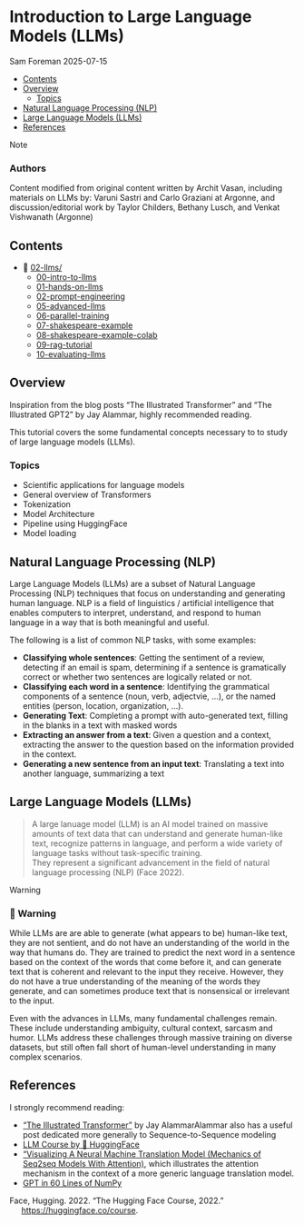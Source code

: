 # Introduction to Large Language Models (LLMs)
Sam Foreman
2025-07-15

<link rel="preconnect" href="https://fonts.googleapis.com">

- [Contents](#contents)
- [Overview](#overview)
  - [Topics](#topics)
- [Natural Language Processing (NLP)](#natural-language-processing-nlp)
- [Large Language Models (LLMs)](#large-language-models-llms)
- [References](#references)

> [!NOTE]
>
> ### Authors
>
> Content modified from original content written by Archit Vasan,
> including materials on LLMs by: Varuni Sastri and Carlo Graziani at
> Argonne, and discussion/editorial work by Taylor Childers, Bethany
> Lusch, and Venkat Vishwanath (Argonne)

## Contents

- 📂 [02-llms/](index.qmd)
  - [00-intro-to-llms](00-intro-to-llms/index.qmd)
  - [01-hands-on-llms](01-hands-on-llms/index.ipynb)
  - [02-prompt-engineering](02-prompt-engineering/index.qmd)
  - [05-advanced-llms](05-advanced-llms/index.qmd)
  - [06-parallel-training](06-parallel-training/index.qmd)
  - [07-shakespeare-example](07-shakespeare-example/index.qmd)
  - [08-shakespeare-example-colab](08-shakespeare-example-colab/index.ipynb)
  - [09-rag-tutorial](09-rag-tutorial/index.qmd)
  - [10-evaluating-llms](10-evaluating-llms/index.qmd)

## Overview

Inspiration from the blog posts “The Illustrated Transformer” and “The
Illustrated GPT2” by Jay Alammar, highly recommended reading.

This tutorial covers the some fundamental concepts necessary to to study
of large language models (LLMs).

### Topics

- Scientific applications for language models
- General overview of Transformers
- Tokenization
- Model Architecture
- Pipeline using HuggingFace
- Model loading

## Natural Language Processing (NLP)

Large Language Models (LLMs) are a subset of Natural Language Processing
(NLP) techniques that focus on understanding and generating human
language. NLP is a field of linguistics / artificial intelligence that
enables computers to interpret, understand, and respond to human
language in a way that is both meaningful and useful.

The following is a list of common NLP tasks, with some examples:

- **Classifying whole sentences**: Getting the sentiment of a review,
  detecting if an email is spam, determining if a sentence is
  gramatically correct or whether two sentences are logically related or
  not.
- **Classifying each word in a sentence**: Identifying the grammatical
  components of a sentence (noun, verb, adjectvie, …), or the named
  entities (person, location, organization, …).
- **Generating Text**: Completing a prompt with auto-generated text,
  filling in the blanks in a text with masked words
- **Extracting an answer from a text**: Given a question and a context,
  extracting the answer to the question based on the information
  provided in the context.
- **Generating a new sentence from an input text**: Translating a text
  into another language, summarizing a text

## Large Language Models (LLMs)

> A large lanuage model (LLM) is an AI model trained on massive amounts
> of text data that can understand and generate human-like text,
> recognize patterns in language, and perform a wide variety of language
> tasks without task-specific training.  
> They represent a significant advancement in the field of natural
> language processing (NLP) (Face 2022).

> [!WARNING]
>
> ### 🚧 Warning
>
> While LLMs are are able to generate (what appears to be) human-like
> text, they are not sentient, and do not have an understanding of the
> world in the way that humans do. They are trained to predict the next
> word in a sentence based on the context of the words that come before
> it, and can generate text that is coherent and relevant to the input
> they receive. However, they do not have a true understanding of the
> meaning of the words they generate, and can sometimes produce text
> that is nonsensical or irrelevant to the input.

Even with the advances in LLMs, many fundamental challenges remain.
These include understanding ambiguity, cultural context, sarcasm and
humor. LLMs address these challenges through massive training on diverse
datasets, but still often fall short of human-level understanding in
many complex scenarios.

## References

I strongly recommend reading:

- [“The Illustrated
  Transformer”](https://jalammar.github.io/illustrated-transformer/) by
  Jay AlammarAlammar also has a useful post dedicated more generally to
  Sequence-to-Sequence modeling
- [LLM Course by 🤗
  HuggingFace](https://huggingface.co/learn/llm-course/chapter1/1)
- [“Visualizing A Neural Machine Translation Model (Mechanics of Seq2seq
  Models With
  Attention)](https://jalammar.github.io/visualizing-neural-machine-translation-mechanics-of-seq2seq-models-with-attention/),
  which illustrates the attention mechanism in the context of a more
  generic language translation model.
- [GPT in 60 Lines of
  NumPy](https://jaykmody.com/blog/gpt-from-scratch/)

<div id="refs" class="references csl-bib-body hanging-indent"
entry-spacing="0">

<div id="ref-huggingfacecourse" class="csl-entry">

Face, Hugging. 2022. “The Hugging Face Course, 2022.”
<https://huggingface.co/course>.

</div>

</div>

